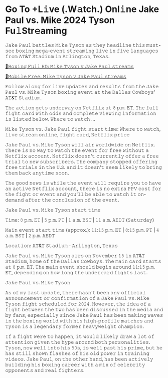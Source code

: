 <h1>Go To +L𝚒ve (.W𝚊tch.) Onl𝚒ne Jake Paul vs. Mike 2024 Tyson Fu𝚕Str𝚎aming</h1>

𝙹𝚊𝚔𝚎 𝙿𝚊𝚞𝚕 𝚋𝚊𝚝𝚝𝚕𝚎𝚜 𝙼𝚒𝚔𝚎 𝚃𝚢𝚜𝚘𝚗 𝚊𝚜 𝚝𝚑𝚎𝚢 𝚑𝚎𝚊𝚍𝚕𝚒𝚗𝚎 𝚝𝚑𝚒𝚜 𝚖𝚞𝚜𝚝-𝚜𝚎𝚎 𝚋𝚘𝚡𝚒𝚗𝚐 𝚖𝚎𝚐𝚊-𝚎𝚟𝚎𝚗𝚝 𝚜𝚝𝚛𝚎𝚊𝚖𝚒𝚗𝚐 𝚕𝚒𝚟𝚎 𝚒𝚗 𝚏𝚒𝚟𝚎 𝚕𝚊𝚗𝚐𝚞𝚊𝚐𝚎𝚜 𝚏𝚛𝚘𝚖 𝙰𝚃&𝚃 𝚂𝚝𝚊𝚍𝚒𝚞𝚖 𝚒𝚗 𝙰𝚛𝚕𝚒𝚗𝚐𝚝𝚘𝚗, 𝚃𝚎𝚡𝚊𝚜.

[🔴𝙱𝚘𝚡𝚒𝚗𝚐 𝙵𝚞𝚕𝚕 𝙷𝙳: 𝙼𝚒𝚔𝚎 𝚃𝚢𝚜𝚘𝚗 𝚟 𝙹𝚊𝚔𝚎 𝙿𝚊𝚞𝚕 𝚜𝚝𝚛𝚎𝚊𝚖𝚜](https://t.co/zvak8KifBl)

[🔴𝙼𝚘𝚋𝚒𝚕𝚎 𝙵𝚛𝚎𝚎: 𝙼𝚒𝚔𝚎 𝚃𝚢𝚜𝚘𝚗 𝚟 𝙹𝚊𝚔𝚎 𝙿𝚊𝚞𝚕 𝚜𝚝𝚛𝚎𝚊𝚖𝚜](https://t.co/zvak8KifBl)

𝙵𝚘𝚕𝚕𝚘𝚠 𝚊𝚕𝚘𝚗𝚐 𝚏𝚘𝚛 𝚕𝚒𝚟𝚎 𝚞𝚙𝚍𝚊𝚝𝚎𝚜 𝚊𝚗𝚍 𝚛𝚎𝚜𝚞𝚕𝚝𝚜 𝚏𝚛𝚘𝚖 𝚝𝚑𝚎 𝙹𝚊𝚔𝚎 𝙿𝚊𝚞𝚕 𝚟𝚜. 𝙼𝚒𝚔𝚎 𝚃𝚢𝚜𝚘𝚗 𝚋𝚘𝚡𝚒𝚗𝚐 𝚎𝚟𝚎𝚗𝚝 𝚊𝚝 𝚝𝚑𝚎 𝙳𝚊𝚕𝚕𝚊𝚜 𝙲𝚘𝚠𝚋𝚘𝚢𝚜' 𝙰𝚃&𝚃 𝚂𝚝𝚊𝚍𝚒𝚞𝚖.

𝚃𝚑𝚎 𝚊𝚌𝚝𝚒𝚘𝚗 𝚐𝚎𝚝𝚜 𝚞𝚗𝚍𝚎𝚛𝚠𝚊𝚢 𝚘𝚗 𝙽𝚎𝚝𝚏𝚕𝚒𝚡 𝚊𝚝 𝟾 𝚙.𝚖. 𝙴𝚃. 𝚃𝚑𝚎 𝚏𝚞𝚕𝚕 𝚏𝚒𝚐𝚑𝚝 𝚌𝚊𝚛𝚍 𝚠𝚒𝚝𝚑 𝚘𝚍𝚍𝚜 𝚊𝚗𝚍 𝚌𝚘𝚖𝚙𝚕𝚎𝚝𝚎 𝚟𝚒𝚎𝚠𝚒𝚗𝚐 𝚒𝚗𝚏𝚘𝚛𝚖𝚊𝚝𝚒𝚘𝚗 𝚒𝚜 𝚕𝚒𝚜𝚝𝚎𝚍 𝚋𝚎𝚕𝚘𝚠. 𝚆𝚑𝚎𝚛𝚎 𝚝𝚘 𝚠𝚊𝚝𝚌𝚑 ...

𝙼𝚒𝚔𝚎 𝚃𝚢𝚜𝚘𝚗 𝚟𝚜. 𝙹𝚊𝚔𝚎 𝙿𝚊𝚞𝚕 𝚏𝚒𝚐𝚑𝚝 𝚜𝚝𝚊𝚛𝚝 𝚝𝚒𝚖𝚎: 𝚆𝚑𝚎𝚛𝚎 𝚝𝚘 𝚠𝚊𝚝𝚌𝚑, 𝚕𝚒𝚟𝚎 𝚜𝚝𝚛𝚎𝚊𝚖 𝚘𝚗𝚕𝚒𝚗𝚎, 𝚏𝚒𝚐𝚑𝚝 𝚌𝚊𝚛𝚍, 𝙽𝚎𝚝𝚏𝚕𝚒𝚡 𝚙𝚛𝚒𝚌𝚎

𝙹𝚊𝚔𝚎 𝙿𝚊𝚞𝚕 𝚟𝚜. 𝙼𝚒𝚔𝚎 𝚃𝚢𝚜𝚘𝚗 𝚠𝚒𝚕𝚕 𝚊𝚒𝚛 𝚠𝚘𝚛𝚕𝚍𝚠𝚒𝚍𝚎 𝚘𝚗 𝙽𝚎𝚝𝚏𝚕𝚒𝚡. 𝚃𝚑𝚎𝚛𝚎 𝚒𝚜 𝚗𝚘 𝚠𝚊𝚢 𝚝𝚘 𝚠𝚊𝚝𝚌𝚑 𝚝𝚑𝚎 𝚎𝚟𝚎𝚗𝚝 𝚏𝚘𝚛 𝚏𝚛𝚎𝚎 𝚠𝚒𝚝𝚑𝚘𝚞𝚝 𝚊 𝙽𝚎𝚝𝚏𝚕𝚒𝚡 𝚊𝚌𝚌𝚘𝚞𝚗𝚝. 𝙽𝚎𝚝𝚏𝚕𝚒𝚡 𝚍𝚘𝚎𝚜𝚗'𝚝 𝚌𝚞𝚛𝚛𝚎𝚗𝚝𝚕𝚢 𝚘𝚏𝚏𝚎𝚛 𝚊 𝚏𝚛𝚎𝚎 𝚝𝚛𝚒𝚊𝚕 𝚝𝚘 𝚗𝚎𝚠 𝚜𝚞𝚋𝚜𝚌𝚛𝚒𝚋𝚎𝚛𝚜. 𝚃𝚑𝚎 𝚌𝚘𝚖𝚙𝚊𝚗𝚢 𝚜𝚝𝚘𝚙𝚙𝚎𝚍 𝚘𝚏𝚏𝚎𝚛𝚒𝚗𝚐 𝚏𝚛𝚎𝚎 𝚝𝚛𝚒𝚊𝚕𝚜 𝚒𝚗 𝚝𝚑𝚎 𝚄.𝚂. 𝚊𝚗𝚍 𝚒𝚝 𝚍𝚘𝚎𝚜𝚗'𝚝 𝚜𝚎𝚎𝚖 𝚕𝚒𝚔𝚎𝚕𝚢 𝚝𝚘 𝚋𝚛𝚒𝚗𝚐 𝚝𝚑𝚎𝚖 𝚋𝚊𝚌𝚔 𝚊𝚗𝚢𝚝𝚒𝚖𝚎 𝚜𝚘𝚘𝚗.

𝚃𝚑𝚎 𝚐𝚘𝚘𝚍 𝚗𝚎𝚠𝚜 𝚒𝚜 𝚠𝚑𝚒𝚕𝚎 𝚝𝚑𝚎 𝚎𝚟𝚎𝚗𝚝 𝚠𝚒𝚕𝚕 𝚛𝚎𝚚𝚞𝚒𝚛𝚎 𝚢𝚘𝚞 𝚝𝚘 𝚑𝚊𝚟𝚎 𝚊𝚗 𝚊𝚌𝚝𝚒𝚟𝚎 𝙽𝚎𝚝𝚏𝚕𝚒𝚡 𝚊𝚌𝚌𝚘𝚞𝚗𝚝, 𝚝𝚑𝚎𝚛𝚎 𝚒𝚜 𝚗𝚘 𝚎𝚡𝚝𝚛𝚊 𝙿𝙿𝚅 𝚌𝚘𝚜𝚝 𝚏𝚘𝚛 𝚝𝚑𝚎 𝚏𝚒𝚐𝚑𝚝 𝚘𝚛 𝚎𝚟𝚎𝚗𝚝 𝚊𝚗𝚍 𝚢𝚘𝚞'𝚕𝚕 𝚋𝚎 𝚊𝚋𝚕𝚎 𝚝𝚘 𝚠𝚊𝚝𝚌𝚑 𝚒𝚝 𝚘𝚗-𝚍𝚎𝚖𝚊𝚗𝚍 𝚊𝚏𝚝𝚎𝚛 𝚝𝚑𝚎 𝚌𝚘𝚗𝚌𝚕𝚞𝚜𝚒𝚘𝚗 𝚘𝚏 𝚝𝚑𝚎 𝚎𝚟𝚎𝚗𝚝.

𝙹𝚊𝚔𝚎 𝙿𝚊𝚞𝚕 𝚟𝚜. 𝙼𝚒𝚔𝚎 𝚃𝚢𝚜𝚘𝚗 𝚜𝚝𝚊𝚛𝚝 𝚝𝚒𝚖𝚎

𝚃𝚒𝚖𝚎: 𝟾 𝚙.𝚖. 𝙴𝚃 | 𝟻 𝚙.𝚖. 𝙿𝚃 | 𝟷 𝚊.𝚖. 𝙱𝚂𝚃 | 𝟷𝟷 𝚊.𝚖. 𝙰𝙴𝙳𝚃 (𝚂𝚊𝚝𝚞𝚛𝚍𝚊𝚢)

𝙼𝚊𝚒𝚗 𝚎𝚟𝚎𝚗𝚝 𝚜𝚝𝚊𝚛𝚝 𝚝𝚒𝚖𝚎 (𝚊𝚙𝚙𝚛𝚘𝚡.): 𝟷𝟷:𝟷𝟻 𝚙.𝚖. 𝙴𝚃 | 𝟾:𝟷𝟻 𝚙.𝚖. 𝙿𝚃 | 𝟺 𝚊.𝚖. 𝙱𝚂𝚃 | 𝟸 𝚙.𝚖. 𝙰𝙴𝙳𝚃

𝙻𝚘𝚌𝚊𝚝𝚒𝚘𝚗: 𝙰𝚃&𝚃 𝚂𝚝𝚊𝚍𝚒𝚞𝚖 - 𝙰𝚛𝚕𝚒𝚗𝚐𝚝𝚘𝚗, 𝚃𝚎𝚡𝚊𝚜

𝙹𝚊𝚔𝚎 𝙿𝚊𝚞𝚕 𝚟𝚜. 𝙼𝚒𝚔𝚎 𝚃𝚢𝚜𝚘𝚗 𝚊𝚒𝚛𝚜 𝚘𝚗 𝙽𝚘𝚟𝚎𝚖𝚋𝚎𝚛 𝟷𝟻 𝚒𝚗 𝙰𝚃&𝚃 𝚂𝚝𝚊𝚍𝚒𝚞𝚖, 𝚑𝚘𝚖𝚎 𝚘𝚏 𝚝𝚑𝚎 𝙳𝚊𝚕𝚕𝚊𝚜 𝙲𝚘𝚠𝚋𝚘𝚢𝚜. 𝚃𝚑𝚎 𝚖𝚊𝚒𝚗 𝚌𝚊𝚛𝚍 𝚜𝚝𝚊𝚛𝚝𝚜 𝚊𝚝 𝟾 𝚙.𝚖. 𝙴𝚃. 𝚃𝚑𝚎 𝚖𝚊𝚒𝚗 𝚎𝚟𝚎𝚗𝚝 𝚜𝚑𝚘𝚞𝚕𝚍 𝚋𝚎𝚐𝚒𝚗 𝚊𝚛𝚘𝚞𝚗𝚍 𝟷𝟷:𝟷𝟻 𝚙.𝚖. 𝙴𝚃, 𝚍𝚎𝚙𝚎𝚗𝚍𝚒𝚗𝚐 𝚘𝚗 𝚑𝚘𝚠 𝚕𝚘𝚗𝚐 𝚝𝚑𝚎 𝚞𝚗𝚍𝚎𝚛𝚌𝚊𝚛𝚍 𝚏𝚒𝚐𝚑𝚝𝚜 𝚕𝚊𝚜𝚝.

𝙹𝚊𝚔𝚎 𝙿𝚊𝚞𝚕 𝚟𝚜. 𝙼𝚒𝚔𝚎 𝚃𝚢𝚜𝚘𝚗

𝙰𝚜 𝚘𝚏 𝚖𝚢 𝚕𝚊𝚜𝚝 𝚞𝚙𝚍𝚊𝚝𝚎, 𝚝𝚑𝚎𝚛𝚎 𝚑𝚊𝚜𝚗'𝚝 𝚋𝚎𝚎𝚗 𝚊𝚗𝚢 𝚘𝚏𝚏𝚒𝚌𝚒𝚊𝚕 𝚊𝚗𝚗𝚘𝚞𝚗𝚌𝚎𝚖𝚎𝚗𝚝 𝚘𝚛 𝚌𝚘𝚗𝚏𝚒𝚛𝚖𝚊𝚝𝚒𝚘𝚗 𝚘𝚏 𝚊 𝙹𝚊𝚔𝚎 𝙿𝚊𝚞𝚕 𝚟𝚜. 𝙼𝚒𝚔𝚎 𝚃𝚢𝚜𝚘𝚗 𝚏𝚒𝚐𝚑𝚝 𝚜𝚌𝚑𝚎𝚍𝚞𝚕𝚎𝚍 𝚏𝚘𝚛 𝟸𝟶𝟸𝟺. 𝙷𝚘𝚠𝚎𝚟𝚎𝚛, 𝚝𝚑𝚎 𝚒𝚍𝚎𝚊 𝚘𝚏 𝚊 𝚏𝚒𝚐𝚑𝚝 𝚋𝚎𝚝𝚠𝚎𝚎𝚗 𝚝𝚑𝚎 𝚝𝚠𝚘 𝚑𝚊𝚜 𝚋𝚎𝚎𝚗 𝚍𝚒𝚜𝚌𝚞𝚜𝚜𝚎𝚍 𝚒𝚗 𝚝𝚑𝚎 𝚖𝚎𝚍𝚒𝚊 𝚊𝚗𝚍 𝚋𝚢 𝚏𝚊𝚗𝚜, 𝚎𝚜𝚙𝚎𝚌𝚒𝚊𝚕𝚕𝚢 𝚜𝚒𝚗𝚌𝚎 𝙹𝚊𝚔𝚎 𝙿𝚊𝚞𝚕 𝚑𝚊𝚜 𝚋𝚎𝚎𝚗 𝚖𝚊𝚔𝚒𝚗𝚐 𝚠𝚊𝚟𝚎𝚜 𝚒𝚗 𝚝𝚑𝚎 𝚋𝚘𝚡𝚒𝚗𝚐 𝚠𝚘𝚛𝚕𝚍 𝚠𝚒𝚝𝚑 𝚑𝚒𝚜 𝚑𝚒𝚐𝚑-𝚙𝚛𝚘𝚏𝚒𝚕𝚎 𝚖𝚊𝚝𝚌𝚑𝚎𝚜 𝚊𝚗𝚍 𝚃𝚢𝚜𝚘𝚗 𝚒𝚜 𝚊 𝚕𝚎𝚐𝚎𝚗𝚍𝚊𝚛𝚢 𝚏𝚘𝚛𝚖𝚎𝚛 𝚑𝚎𝚊𝚟𝚢𝚠𝚎𝚒𝚐𝚑𝚝 𝚌𝚑𝚊𝚖𝚙𝚒𝚘𝚗.

𝙸𝚏 𝚊 𝚏𝚒𝚐𝚑𝚝 𝚠𝚎𝚛𝚎 𝚝𝚘 𝚑𝚊𝚙𝚙𝚎𝚗, 𝚒𝚝 𝚠𝚘𝚞𝚕𝚍 𝚕𝚒𝚔𝚎𝚕𝚢 𝚍𝚛𝚊𝚠 𝚊 𝚕𝚘𝚝 𝚘𝚏 𝚊𝚝𝚝𝚎𝚗𝚝𝚒𝚘𝚗 𝚐𝚒𝚟𝚎𝚗 𝚝𝚑𝚎 𝚑𝚢𝚙𝚎 𝚊𝚛𝚘𝚞𝚗𝚍 𝚋𝚘𝚝𝚑 𝚙𝚎𝚛𝚜𝚘𝚗𝚊𝚕𝚒𝚝𝚒𝚎𝚜. 𝚃𝚢𝚜𝚘𝚗, 𝚗𝚘𝚠 𝚠𝚎𝚕𝚕 𝚒𝚗𝚝𝚘 𝚑𝚒𝚜 𝟻𝟶𝚜, 𝚒𝚜 𝚠𝚎𝚕𝚕 𝚙𝚊𝚜𝚝 𝚑𝚒𝚜 𝚙𝚛𝚒𝚖𝚎, 𝚋𝚞𝚝 𝚑𝚎 𝚑𝚊𝚜 𝚜𝚝𝚒𝚕𝚕 𝚜𝚑𝚘𝚠𝚗 𝚏𝚕𝚊𝚜𝚑𝚎𝚜 𝚘𝚏 𝚑𝚒𝚜 𝚘𝚕𝚍 𝚙𝚘𝚠𝚎𝚛 𝚒𝚗 𝚝𝚛𝚊𝚒𝚗𝚒𝚗𝚐 𝚟𝚒𝚍𝚎𝚘𝚜. 𝙹𝚊𝚔𝚎 𝙿𝚊𝚞𝚕, 𝚘𝚗 𝚝𝚑𝚎 𝚘𝚝𝚑𝚎𝚛 𝚑𝚊𝚗𝚍, 𝚑𝚊𝚜 𝚋𝚎𝚎𝚗 𝚊𝚌𝚝𝚒𝚟𝚎𝚕𝚢 𝚋𝚞𝚒𝚕𝚍𝚒𝚗𝚐 𝚑𝚒𝚜 𝚋𝚘𝚡𝚒𝚗𝚐 𝚌𝚊𝚛𝚎𝚎𝚛 𝚠𝚒𝚝𝚑 𝚊 𝚖𝚒𝚡 𝚘𝚏 𝚌𝚎𝚕𝚎𝚋𝚛𝚒𝚝𝚢 𝚘𝚙𝚙𝚘𝚗𝚎𝚗𝚝𝚜 𝚊𝚗𝚍 𝚛𝚎𝚊𝚕 𝚏𝚒𝚐𝚑𝚝𝚎𝚛𝚜.

